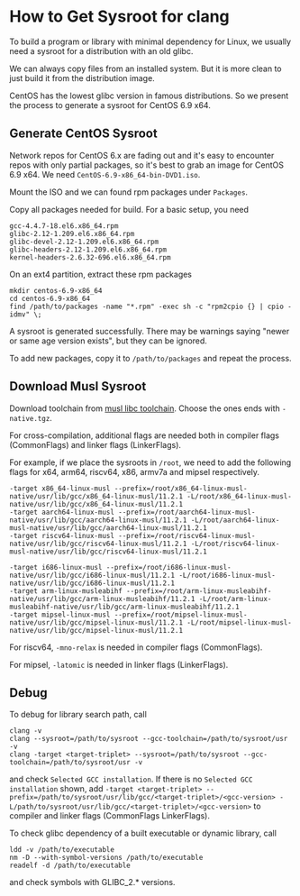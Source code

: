 # How to Get Sysroot for clang

To build a program or library with minimal dependency for Linux, we usually need a sysroot for a distribution with an old glibc.

We can always copy files from an installed system. But it is more clean to just build it from the distribution image.

CentOS has the lowest glibc version in famous distributions. So we present the process to generate a sysroot for CentOS 6.9 x64.

## Generate CentOS Sysroot

Network repos for CentOS 6.x are fading out and it's easy to encounter repos with only partial packages, so it's best to grab an image for CentOS 6.9 x64. We need `CentOS-6.9-x86_64-bin-DVD1.iso`.

Mount the ISO and we can found rpm packages under `Packages`.

Copy all packages needed for build. For a basic setup, you need

    gcc-4.4.7-18.el6.x86_64.rpm
    glibc-2.12-1.209.el6.x86_64.rpm
    glibc-devel-2.12-1.209.el6.x86_64.rpm
    glibc-headers-2.12-1.209.el6.x86_64.rpm
    kernel-headers-2.6.32-696.el6.x86_64.rpm

On an ext4 partition, extract these rpm packages

    mkdir centos-6.9-x86_64
    cd centos-6.9-x86_64
    find /path/to/packages -name "*.rpm" -exec sh -c "rpm2cpio {} | cpio -idmv" \;

A sysroot is generated successfully. There may be warnings saying "newer or same age version exists", but they can be ignored.

To add new packages, copy it to `/path/to/packages` and repeat the process.

## Download Musl Sysroot

Download toolchain from [musl libc toolchain](https://musl.cc/). Choose the ones ends with `-native.tgz`.

For cross-compilation, additional flags are needed both in compiler flags (CommonFlags) and linker flags (LinkerFlags).

For example, if we place the sysroots in `/root`, we need to add the following flags for x64, arm64, riscv64, x86, armv7a and mipsel respectively.

    -target x86_64-linux-musl --prefix=/root/x86_64-linux-musl-native/usr/lib/gcc/x86_64-linux-musl/11.2.1 -L/root/x86_64-linux-musl-native/usr/lib/gcc/x86_64-linux-musl/11.2.1
    -target aarch64-linux-musl --prefix=/root/aarch64-linux-musl-native/usr/lib/gcc/aarch64-linux-musl/11.2.1 -L/root/aarch64-linux-musl-native/usr/lib/gcc/aarch64-linux-musl/11.2.1
    -target riscv64-linux-musl --prefix=/root/riscv64-linux-musl-native/usr/lib/gcc/riscv64-linux-musl/11.2.1 -L/root/riscv64-linux-musl-native/usr/lib/gcc/riscv64-linux-musl/11.2.1

    -target i686-linux-musl --prefix=/root/i686-linux-musl-native/usr/lib/gcc/i686-linux-musl/11.2.1 -L/root/i686-linux-musl-native/usr/lib/gcc/i686-linux-musl/11.2.1
    -target arm-linux-musleabihf --prefix=/root/arm-linux-musleabihf-native/usr/lib/gcc/arm-linux-musleabihf/11.2.1 -L/root/arm-linux-musleabihf-native/usr/lib/gcc/arm-linux-musleabihf/11.2.1
    -target mipsel-linux-musl --prefix=/root/mipsel-linux-musl-native/usr/lib/gcc/mipsel-linux-musl/11.2.1 -L/root/mipsel-linux-musl-native/usr/lib/gcc/mipsel-linux-musl/11.2.1

For riscv64, `-mno-relax` is needed in compiler flags (CommonFlags).

For mipsel, `-latomic` is needed in linker flags (LinkerFlags).

## Debug

To debug for library search path, call

    clang -v
    clang --sysroot=/path/to/sysroot --gcc-toolchain=/path/to/sysroot/usr -v
    clang -target <target-triplet> --sysroot=/path/to/sysroot --gcc-toolchain=/path/to/sysroot/usr -v

and check `Selected GCC installation`. If there is no `Selected GCC installation` shown, add `-target <target-triplet> --prefix=/path/to/sysroot/usr/lib/gcc/<target-triplet>/<gcc-version> -L/path/to/sysroot/usr/lib/gcc/<target-triplet>/<gcc-version>` to compiler and linker flags (CommonFlags LinkerFlags).

To check glibc dependency of a built executable or dynamic library, call

    ldd -v /path/to/executable
    nm -D --with-symbol-versions /path/to/executable
    readelf -d /path/to/executable

and check symbols with GLIBC_2.* versions.
